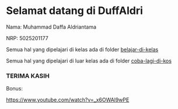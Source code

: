 # Selamat datang di DuffAldri

Nama: Muhammad Daffa Aldriantama

NRP: 5025201177

Semua hal yang dipelajari di kelas ada di folder  [belajar-di-kelas](https://github.com/cg20221d/learning-webgl-DuffAldri/tree/main/belajar-di-kelas)

Semua hal yang dipelajari di luar kelas ada di folder [coba-lagi-di-kos](https://github.com/cg20221d/learning-webgl-DuffAldri/tree/main/coba-lagi-di-kos)

### TERIMA KASIH

Bonus:

https://www.youtube.com/watch?v=_x6OWAl9wPE

